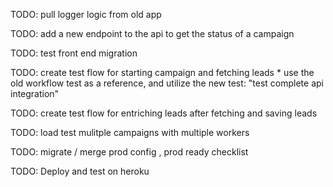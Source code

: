 TODO: pull logger logic from old app

TODO: add a new endpoint to the api to get the status of a campaign

TODO: test  front end migration

TODO: create test flow for starting campaign and fetching leads
    * use the old workflow test as a reference, and utilize the new test: "test complete api integration"

TODO: create test flow for entriching leads after fetching and saving leads 

TODO: load test mulitple campaigns with multiple workers

TODO: migrate / merge prod config , prod ready checklist

TODO: Deploy and test on heroku
